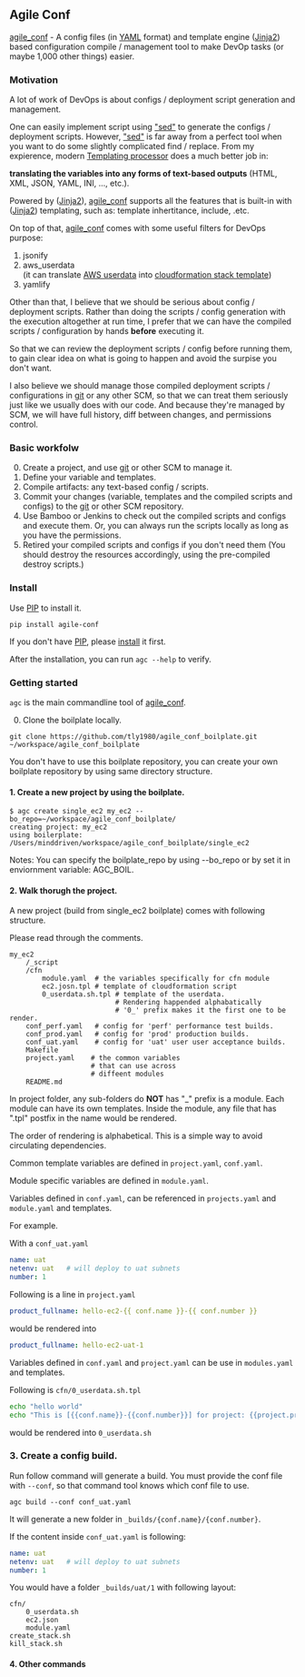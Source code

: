 ## Agile Conf

[agile_conf](https://github.com/tly1980/agile_conf) - A config files (in [YAML](http://yaml.org) format) and template engine ([Jinja2](http://jinja.pocoo.org)) based configuration compile / management tool to make DevOp tasks (or maybe 1,000 other things) easier.

### Motivation

A lot of work of DevOps is about configs / deployment script generation and management.

One can easily implement script using ["sed"](http://en.wikipedia.org/wiki/Sed) to generate the configs / deployment scripts.
However, ["sed"](http://en.wikipedia.org/wiki/Sed) is far away from a perfect tool when you want to do some slightly complicated find / replace.
From my expierence, modern [Templating processor](http://en.wikipedia.org/wiki/Template_processor) does a much better job in:

**translating the variables into any forms of text-based outputs** (HTML, XML, JSON, YAML, INI, ..., etc.).

Powered by ([Jinja2](http://jinja.pocoo.org)), [agile_conf](https://github.com/tly1980/agile_conf) supports all the features that is built-in with ([Jinja2](http://jinja.pocoo.org)) templating, such as:
template inhertitance, include, .etc.

On top of that, [agile_conf](https://github.com/tly1980/agile_conf) comes with some useful filters for DevOps purpose:

1. jsonify
2. aws_userdata     
(it can translate [AWS userdata](http://docs.aws.amazon.com/AWSEC2/latest/UserGuide/user-data.html) into [cloudformation stack template](http://aws.amazon.com/cloudformation/aws-cloudformation-templates/))
3. yamlify

Other than that, I believe that we should be serious about config / deployment scripts. Rather than doing the scripts / config generation with the execution altogether at run time, I prefer that we can have the compiled scripts / configuration by hands **before** executing it. 

So that we can review the deployment scripts / config before running them, to gain clear idea on what is going to happen and avoid the surpise you don't want.

I also believe we should manage those compiled deployment scripts / configurations in [git](http://git-scm.com) or any other SCM, so that we can treat them seriously just like we usually does with our code.
And because they're managed by SCM, we will have full history, diff between changes, and permissions control.


### Basic workfolw

0. Create a project, and use [git](http://git-scm.com) or other SCM to manage it.
1. Define your variable and templates. 
2. Compile artifacts: any text-based config / scripts.
3. Commit your changes (variable, templates and the compiled scripts and configs) to the [git](http://git-scm.com) or other SCM repository.
4. Use Bamboo or Jenkins to check out the compiled scripts and configs and execute them.
Or, you can always run the scripts locally as long as you have the permissions.
5. Retired your compiled scripts and configs if you don't need them (You should destroy the resources accordingly, using the pre-compiled destroy scripts.)

### Install

Use [PIP](https://pip.pypa.io/en/latest/quickstart.html) to install it.

```
pip install agile-conf
```
If you don't have [PIP](https://pip.pypa.io/en/latest/quickstart.html), please [install](https://pip.pypa.io/en/latest/installing.html) it first.

After the installation, you can run ```agc --help``` to verify.

### Getting started
```agc``` is the main commandline tool of [agile_conf](https://github.com/tly1980/agile_conf).

0. Clone the boilplate locally.
```
git clone https://github.com/tly1980/agile_conf_boilplate.git ~/workspace/agile_conf_boilplate
```

You don't have to use this boilplate repository, you can create your own boilplate repository by using same directory structure.


#### 1. Create a new project by using the boilplate. 

```
$ agc create single_ec2 my_ec2 --bo_repo=~/workspace/agile_conf_boilplate/
creating project: my_ec2
using boilerplate: /Users/minddriven/workspace/agile_conf_boilplate/single_ec2
```

Notes: You can specify the boilplate_repo by using --bo_repo or by set it in enviornment variable: AGC_BOIL.

#### 2. Walk thorugh the project.

A new project (build from single_ec2 boilplate) comes with following structure.

Please read through the comments.

```
my_ec2
	/_script
	/cfn
		module.yaml  # the variables specifically for cfn module
		ec2.josn.tpl # template of cloudformation script
		0_userdata.sh.tpl # template of the userdata. 
						  # Rendering happended alphabatically
						  # '0_' prefix makes it the first one to be render.
	conf_perf.yaml   # config for 'perf' performance test builds.
	conf_prod.yaml   # config for 'prod' production builds.
	conf_uat.yaml    # config for 'uat' user user acceptance builds.
	Makefile
	project.yaml    # the common variables 
	                # that can use across 
	                # diffeent modules
	README.md
```

In project folder, any sub-folders do **NOT** has "_" prefix is a module. Each module can have its own templates. 
Inside the module, any file that has ".tpl" postfix in the name would be rendered.

The order of rendering is alphabetical. This is a simple way to avoid circulating dependencies.

Common template variables are defined in ```project.yaml```, ```conf.yaml```.

Module specific variables are defined in ```module.yaml```.


Variables defined in ```conf.yaml```, can be referenced in ```projects.yaml``` and ```module.yaml``` and templates.

For example.

With a ```conf_uat.yaml```
```yaml
name: uat
netenv: uat   # will deploy to uat subnets
number: 1
```

Following is a line in ```project.yaml```
```yaml
product_fullname: hello-ec2-{{ conf.name }}-{{ conf.number }}
```

would be rendered into

```yaml
product_fullname: hello-ec2-uat-1
```


Variables defined in ```conf.yaml``` and ```project.yaml``` can be use in ```modules.yaml``` and templates.

Following is ```cfn/0_userdata.sh.tpl```

```bash
echo "hello world"
echo "This is [{{conf.name}}-{{conf.number}}] for project: {{project.product_fullname}}"
```

would be rendered into ```0_userdata.sh```

### 3. Create a config build.

Run follow command will generate a build. 
You must provide the conf file with ```--conf```, so that command tool knows which conf file to use.

```
agc build --conf conf_uat.yaml
```

It will generate a new folder in ```_builds/{conf.name}/{conf.number}```.

If the content inside ```conf_uat.yaml``` is following:

```yaml
name: uat
netenv: uat   # will deploy to uat subnets
number: 1
```

You would have a folder ```_builds/uat/1``` with following layout:

```
cfn/
	0_userdata.sh
	ec2.json
	module.yaml
create_stack.sh
kill_stack.sh
```

#### 4. Other commands



